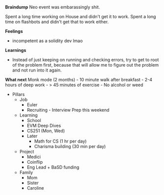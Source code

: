 **Braindump**
Neo event was embarassingly shit.

Spent a long time working on House and didn't get it to work. Spent a long time on flashbots and didn't get that to work either.

**Feelings**
- incompetent as a solidity dev lmao

**Learnings**
- Instead of just keeping on running and checking errors, try to get to root of the problem first, because that will allow me to figure out the problem and not run into it again.

**What next**
Monk mode (2 months)
	- 10 minute walk after breakfast
	- 2-4 hours of deep work 
	- > 45 minutes of exercise
	- No alcohol or weed
- Pillars
	- Job
		- Euler
		- Recruiting - Interview Prep this weekend
	* Learning
		* School
		* EVM Deep Dives
		* CS251 (Mon, Wed)
		* Later
			* Math for CS (1 hr per day)
			* Charisma building (30 min per day)
	* Project
		* Medici
		* Coinflip
		* Eng Lead + BaSD funding
	* Family
		* Mom
		* Sister
		* Caroline